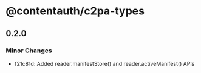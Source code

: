 # @contentauth/c2pa-types

## 0.2.0

### Minor Changes

- f21c81d: Added reader.manifestStore() and reader.activeManifest() APIs
